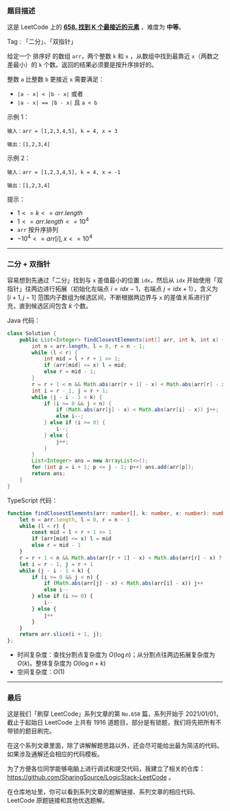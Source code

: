 ### 题目描述

这是 LeetCode 上的 **[658. 找到 K 个最接近的元素](https://leetcode.cn/problems/find-k-closest-elements/solution/by-ac_oier-8xh5/)** ，难度为 **中等**。

Tag : 「二分」、「双指针」



给定一个 排序好 的数组 `arr`，两个整数 `k` 和 `x` ，从数组中找到最靠近 `x`（两数之差最小）的 `k` 个数。返回的结果必须要是按升序排好的。

整数 `a` 比整数 `b` 更接近 `x` 需要满足：

* `|a - x| < |b - x|` 或者
* `|a - x| == |b - x|` 且 `a < b`

示例 1：
```
输入：arr = [1,2,3,4,5], k = 4, x = 3

输出：[1,2,3,4]
```
示例 2：
```
输入：arr = [1,2,3,4,5], k = 4, x = -1

输出：[1,2,3,4]
```

提示：
* $1 <= k <= arr.length$
* $1 <= arr.length <= 10^4$
* `arr` 按升序排列
* $-10^4 <= arr[i], x <= 10^4$

---

### 二分 + 双指针

容易想到先通过「二分」找到与 `x` 差值最小的位置 `idx`，然后从 `idx` 开始使用「双指针」往两边进行拓展（初始化左端点 $i = idx - 1$，右端点 $j = idx + 1$），含义为 $[i + 1, j - 1]$ 范围内子数组为候选区间，不断根据两边界与 `x` 的差值关系进行扩充，直到候选区间包含 $k$ 个数。

Java 代码：
```java
class Solution {
    public List<Integer> findClosestElements(int[] arr, int k, int x) {
        int n = arr.length, l = 0, r = n - 1;
        while (l < r) {
            int mid = l + r + 1 >> 1;
            if (arr[mid] <= x) l = mid;
            else r = mid - 1;
        }
        r = r + 1 < n && Math.abs(arr[r + 1] - x) < Math.abs(arr[r] - x) ? r + 1 : r;
        int i = r - 1, j = r + 1;
        while (j - i - 1 < k) {
            if (i >= 0 && j < n) {
                if (Math.abs(arr[j] - x) < Math.abs(arr[i] - x)) j++;
                else i--;
            } else if (i >= 0) {
                i--;
            } else {
                j++;
            }
        }
        List<Integer> ans = new ArrayList<>();
        for (int p = i + 1; p <= j - 1; p++) ans.add(arr[p]);
        return ans;
    }
}
```
TypeScript 代码：
```TypeScript
function findClosestElements(arr: number[], k: number, x: number): number[] {
    let n = arr.length, l = 0, r = n - 1
    while (l < r) {
        const mid = l + r + 1 >> 1
        if (arr[mid] <= x) l = mid
        else r = mid - 1
    }
    r = r + 1 < n && Math.abs(arr[r + 1] - x) < Math.abs(arr[r] - x) ? r + 1 : r
    let i = r - 1, j = r + 1
    while (j - i - 1 < k) {
        if (i >= 0 && j < n) {
            if (Math.abs(arr[j] - x) < Math.abs(arr[i] - x)) j++
            else i--
        } else if (i >= 0) {
            i--
        } else {
            j++
        }
    }
    return arr.slice(i + 1, j);
};
```
* 时间复杂度：查找分割点复杂度为 $O(\log{n})$；从分割点往两边拓展复杂度为 $O(k)$。整体复杂度为 $O(\log{n} + k)$
* 空间复杂度：$O(1)$

---

### 最后

这是我们「刷穿 LeetCode」系列文章的第 `No.658` 篇，系列开始于 2021/01/01，截止于起始日 LeetCode 上共有 1916 道题目，部分是有锁题，我们将先把所有不带锁的题目刷完。

在这个系列文章里面，除了讲解解题思路以外，还会尽可能给出最为简洁的代码。如果涉及通解还会相应的代码模板。

为了方便各位同学能够电脑上进行调试和提交代码，我建立了相关的仓库：https://github.com/SharingSource/LogicStack-LeetCode 。

在仓库地址里，你可以看到系列文章的题解链接、系列文章的相应代码、LeetCode 原题链接和其他优选题解。

